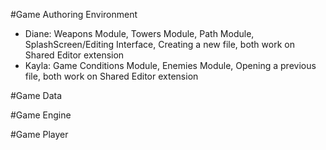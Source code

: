 #Game Authoring Environment

* Diane: Weapons Module, Towers Module, Path Module, SplashScreen/Editing Interface, Creating a new file, both work on Shared Editor extension
* Kayla: Game Conditions Module, Enemies Module, Opening a previous file, both work on Shared Editor extension

#Game Data

#Game Engine
 
#Game Player

